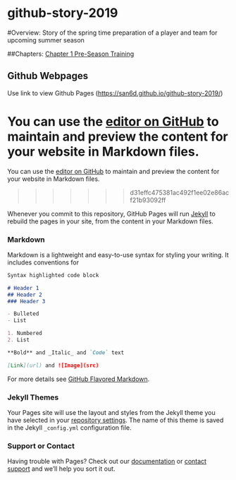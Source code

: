 # github-story-2019

#Overview:
Story of the spring time preparation of a player and team for upcoming summer season

##Chapters:
[Chapter 1 Pre-Season Training](chapter01.md)




## Github Webpages
Use link to view Github Pages (https://san6d.github.io/github-story-2019/)


You can use the [editor on GitHub](https://san6d.github.io/github-story-2019/edit/master/README.md) to maintain and preview the content for your website in Markdown files.
=======
You can use the [editor on GitHub](https://raw.githubusercontent.com/San6D/github-story-2019/master/README.md) to maintain and preview the content for your website in Markdown files.
>>>>>>> d31effc475381ac492f1ee02e86acf21b93092ff

Whenever you commit to this repository, GitHub Pages will run [Jekyll](https://jekyllrb.com/) to rebuild the pages in your site, from the content in your Markdown files.

### Markdown

Markdown is a lightweight and easy-to-use syntax for styling your writing. It includes conventions for

```markdown
Syntax highlighted code block

# Header 1
## Header 2
### Header 3

- Bulleted
- List

1. Numbered
2. List

**Bold** and _Italic_ and `Code` text

[Link](url) and ![Image](src)
```

For more details see [GitHub Flavored Markdown](https://guides.github.com/features/mastering-markdown/).

### Jekyll Themes

Your Pages site will use the layout and styles from the Jekyll theme you have selected in your [repository settings](https://github.com/San6D/temp-theme/settings). The name of this theme is saved in the Jekyll `_config.yml` configuration file.

### Support or Contact

Having trouble with Pages? Check out our [documentation](https://help.github.com/categories/github-pages-basics/) or [contact support](https://github.com/contact) and we’ll help you sort it out.
